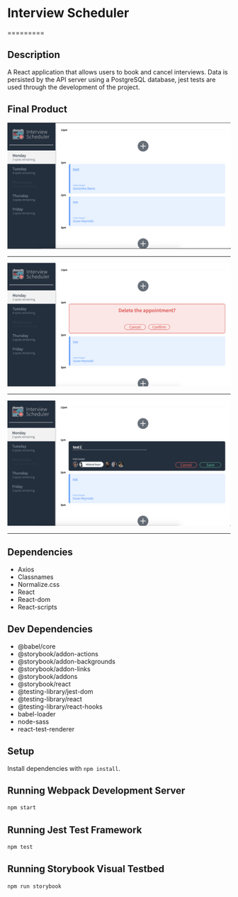 # Interview Scheduler
=========

## Description
A React application that allows users to book and cancel interviews. Data is persisted by the API server using a PostgreSQL database, jest tests are used through the development of the project.


## Final Product

![Image description](https://github.com/muraahm/scheduler/blob/master/docs/img%201.png)
- - -

![Image description](https://github.com/muraahm/scheduler/blob/master/docs/img%202.png)
- - -

![Image description](https://github.com/muraahm/scheduler/blob/master/docs/img%203.png)
- - -


## Dependencies

- Axios
- Classnames
- Normalize.css
- React
- React-dom
- React-scripts

## Dev Dependencies

- @babel/core
- @storybook/addon-actions
- @storybook/addon-backgrounds
- @storybook/addon-links
- @storybook/addons
- @storybook/react
- @testing-library/jest-dom
- @testing-library/react
- @testing-library/react-hooks
- babel-loader
- node-sass
- react-test-renderer


## Setup

Install dependencies with `npm install`.

## Running Webpack Development Server

```sh
npm start
```

## Running Jest Test Framework

```sh
npm test
```

## Running Storybook Visual Testbed

```sh
npm run storybook
```

